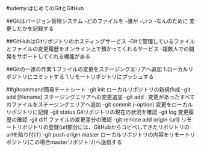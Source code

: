 #udemy:はじめてのGitとGitHub

##Gitはバージョン管理システム
-どのファイルを
-誰が
-いつ
-なんのために
変更したかを記録する

##GitHubはGitリポジトリのホスティングサービス
-Gitで管理しているファイルとファイルの変更履歴をオンライン上で預かってくれるサービス
-複数人での開発をサポートしてくれる機能がある

##Gitの一連の作業
1.ファイルの変更をステージングエリアへ追加
1.ローカルリポジトリにコミットする
1.リモートリポジトリにプッシュする

##gitcommand簡易チートシート
-git init ローカルリポジトリの新規作成
-git add [filename] ステージングエリアへの変更追加
-git add . 変更があったすべてのファイルをステージングエリアへ追加
-git commit (-option) 変更をローカルリポジトリに記録
-git status Gitリポジトリの現在の状況を確認
-git log 変更履歴の確認
-git diff ファイルの変更差分の確認
-git remote add origin {url} リモートリポジトリの登録(url部分には、GitHubからコピペしてきたリポジトリのurlを貼り付け)
-git push origin master ローカルリポジトリの内容をリモートリポジトリ(この場合masterリポジトリ)へ送信する
